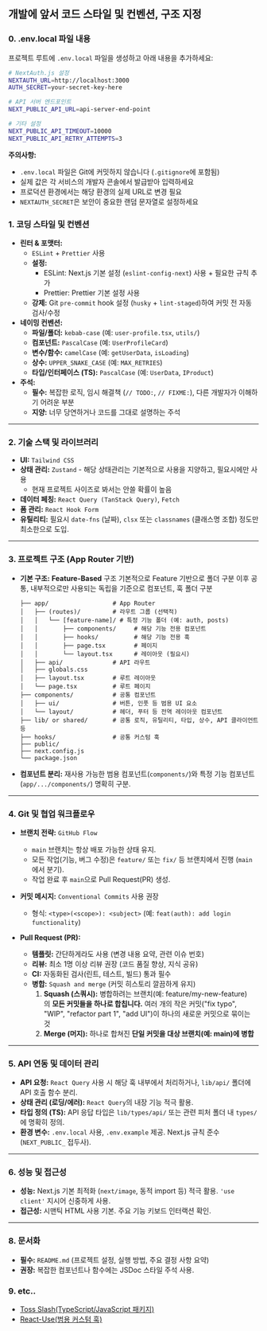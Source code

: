 ## 개발에 앞서 코드 스타일 및 컨벤션, 구조 지정

### 0. .env.local 파일 내용

프로젝트 루트에 `.env.local` 파일을 생성하고 아래 내용을 추가하세요:

```bash
# NextAuth.js 설정
NEXTAUTH_URL=http://localhost:3000
AUTH_SECRET=your-secret-key-here

# API 서버 엔드포인트
NEXT_PUBLIC_API_URL=api-server-end-point

# 기타 설정
NEXT_PUBLIC_API_TIMEOUT=10000
NEXT_PUBLIC_API_RETRY_ATTEMPTS=3
```

**주의사항:**

- `.env.local` 파일은 Git에 커밋하지 않습니다 (`.gitignore`에 포함됨)
- 실제 값은 각 서비스의 개발자 콘솔에서 발급받아 입력하세요
- 프로덕션 환경에서는 해당 환경의 실제 URL로 변경 필요
- `NEXTAUTH_SECRET`은 보안이 중요한 랜덤 문자열로 설정하세요

### 1. 코딩 스타일 및 컨벤션

- **린터 & 포맷터:**
  - `ESLint` + `Prettier` 사용
  - **설정:**
    - ESLint: Next.js 기본 설정 (`eslint-config-next`) 사용 + 필요한 규칙 추가
    - Prettier: Prettier 기본 설정 사용
  - **강제:** Git `pre-commit` hook 설정 (`husky` + `lint-staged`)하여 커밋 전 자동 검사/수정
- **네이밍 컨벤션:**
  - **파일/폴더:** `kebab-case` (예: `user-profile.tsx`, `utils/`)
  - **컴포넌트:** `PascalCase` (예: `UserProfileCard`)
  - **변수/함수:** `camelCase` (예: `getUserData`, `isLoading`)
  - **상수:** `UPPER_SNAKE_CASE` (예: `MAX_RETRIES`)
  - **타입/인터페이스 (TS):** `PascalCase` (예: `UserData`, `IProduct`)
- **주석:**
  - **필수:** 복잡한 로직, 임시 해결책 (`// TODO:`, `// FIXME:`), 다른 개발자가 이해하기 어려운 부분
  - **지양:** 너무 당연하거나 코드를 그대로 설명하는 주석

---

### 2. 기술 스택 및 라이브러리

- **UI:** `Tailwind CSS`
- **상태 관리:** `Zustand` - 해당 상태관리는 기본적으로 사용을 지양하고, 필요시에만 사용
  - 현재 프로젝트 사이즈로 봐서는 안쓸 확률이 높음
- **데이터 페칭:** `React Query (TanStack Query)`, `Fetch`
- **폼 관리:** `React Hook Form`
- **유틸리티:** 필요시 `date-fns` (날짜), `clsx` 또는 `classnames` (클래스명 조합) 정도만 최소한으로 도입.

---

### 3. 프로젝트 구조 (App Router 기반)

- **기본 구조:** **Feature-Based** 구조
  기본적으로 Feature 기반으로 폴더 구분
  이후 공통, 내부적으로만 사용되는 독립을 기준으로 컴포넌트, 훅 폴더 구분

  ```
  ├── app/                  # App Router
  │   ├── (routes)/         # 라우트 그룹 (선택적)
  │   │   └── [feature-name]/ # 특정 기능 폴더 (예: auth, posts)
  │   │       ├── components/     # 해당 기능 전용 컴포넌트
  │   │       ├── hooks/          # 해당 기능 전용 훅
  │   │       ├── page.tsx        # 페이지
  │   │       └── layout.tsx      # 레이아웃 (필요시)
  │   ├── api/              # API 라우트
  │   ├── globals.css
  │   ├── layout.tsx        # 루트 레이아웃
  │   └── page.tsx          # 루트 페이지
  ├── components/           # 공통 컴포넌트
  │   ├── ui/               # 버튼, 인풋 등 범용 UI 요소
  │   └── layout/           # 헤더, 푸터 등 전역 레이아웃 컴포넌트
  ├── lib/ or shared/       # 공통 로직, 유틸리티, 타입, 상수, API 클라이언트 등
  ├── hooks/                # 공통 커스텀 훅
  ├── public/
  ├── next.config.js
  └── package.json

  ```

- **컴포넌트 분리:** 재사용 가능한 범용 컴포넌트(`components/`)와 특정 기능 컴포넌트(`app/.../components/`) 명확히 구분.

---

### 4. Git 및 협업 워크플로우

- **브랜치 전략:** `GitHub Flow`

  - `main` 브랜치는 항상 배포 가능한 상태 유지.
  - 모든 작업(기능, 버그 수정)은 `feature/` 또는 `fix/` 등 브랜치에서 진행 (`main`에서 분기).
  - 작업 완료 후 `main`으로 Pull Request(PR) 생성.

- **커밋 메시지:** `Conventional Commits` 사용 권장

  - 형식: `<type>(<scope>): <subject>` (예: `feat(auth): add login functionality`)

- **Pull Request (PR):**
  - **템플릿:** 간단하게라도 사용 (변경 내용 요약, 관련 이슈 번호)
  - **리뷰:** 최소 1명 이상 리뷰 권장 (코드 품질 향상, 지식 공유)
  - **CI:** 자동화된 검사(린트, 테스트, 빌드) 통과 필수
  - **병합:** `Squash and merge` (커밋 히스토리 깔끔하게 유지)
    1. **Squash (스쿼시):** 병합하려는 브랜치(예: feature/my-new-feature)의 **모든 커밋들을 하나로 합칩니다.** 여러 개의 작은 커밋("fix typo", "WIP", "refactor part 1", "add UI")이 하나의 새로운 커밋으로 묶이는 것
    2. **Merge (머지):** 하나로 합쳐진 **단일 커밋을 대상 브랜치(예: main)에 병합**

---

### 5. API 연동 및 데이터 관리

- **API 요청:** `React Query` 사용 시 해당 훅 내부에서 처리하거나, `lib/api/` 폴더에 API 호출 함수 분리.
- **상태 관리 (로딩/에러):** `React Query`의 내장 기능 적극 활용.
- **타입 정의 (TS):** API 응답 타입은 `lib/types/api/` 또는 관련 피처 폴더 내 `types/`에 명확히 정의.
- **환경 변수:** `.env.local` 사용, `.env.example` 제공. Next.js 규칙 준수 (`NEXT_PUBLIC_` 접두사).

---

### 6. 성능 및 접근성

- **성능:** Next.js 기본 최적화 (`next/image`, 동적 import 등) 적극 활용. `'use client'` 지시어 신중하게 사용.
- **접근성:** 시맨틱 HTML 사용 기본. 주요 기능 키보드 인터랙션 확인.

---

### 8. 문서화

- **필수:** `README.md` (프로젝트 설정, 실행 방법, 주요 결정 사항 요약)
- **권장:** 복잡한 컴포넌트나 함수에는 JSDoc 스타일 주석 사용.

### 9. etc..

- [Toss Slash(TypeScript/JavaScript 패키지)](https://www.slash.page/ko/)
- [React-Use(범용 커스텀 훅)](https://github.com/streamich/react-use?tab=readme-ov-file)
